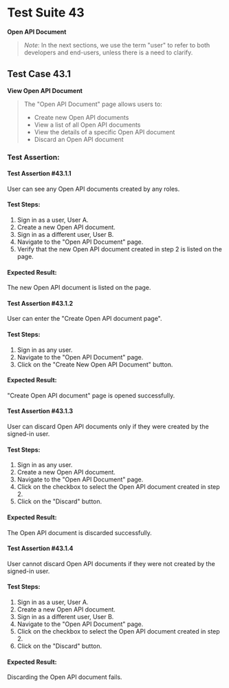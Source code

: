 # Test Suite 43

**Open API Document**

> *Note*: In the next sections, we use the term "user" to refer to both developers and end-users, unless there is a need to clarify.

## Test Case 43.1
**View Open API Document**

> The "Open API Document" page allows users to:
>
> - Create new Open API documents
> - View a list of all Open API documents
> - View the details of a specific Open API document
> - Discard an Open API document

### Test Assertion:

#### Test Assertion #43.1.1
User can see any Open API documents created by any roles.

#### Test Steps:
1. Sign in as a user, User A.
2. Create a new Open API document.
3. Sign in as a different user, User B.
4. Navigate to the "Open API Document" page.
5. Verify that the new Open API document created in step 2 is listed on the page.

#### Expected Result:
The new Open API document is listed on the page.

#### Test Assertion #43.1.2
User can enter the "Create Open API document page".

#### Test Steps:
1. Sign in as any user.
2. Navigate to the "Open API Document" page.
3. Click on the "Create New Open API Document" button.

#### Expected Result:
"Create Open API document" page is opened successfully.

#### Test Assertion #43.1.3
User can discard Open API documents only if they were created by the signed-in user.

#### Test Steps:
1. Sign in as any user.
2. Create a new Open API document.
3. Navigate to the "Open API Document" page.
4. Click on the checkbox to select the Open API document created in step 2. 
5. Click on the "Discard" button.

#### Expected Result:
The Open API document is discarded successfully.

#### Test Assertion #43.1.4
User cannot discard Open API documents if they were not created by the signed-in user.

#### Test Steps:
1. Sign in as a user, User A.
2. Create a new Open API document.
3. Sign in as a different user, User B.
4. Navigate to the "Open API Document" page.
5. Click on the checkbox to select the Open API document created in step 2.
6. Click on the "Discard" button.

#### Expected Result:
Discarding the Open API document fails.